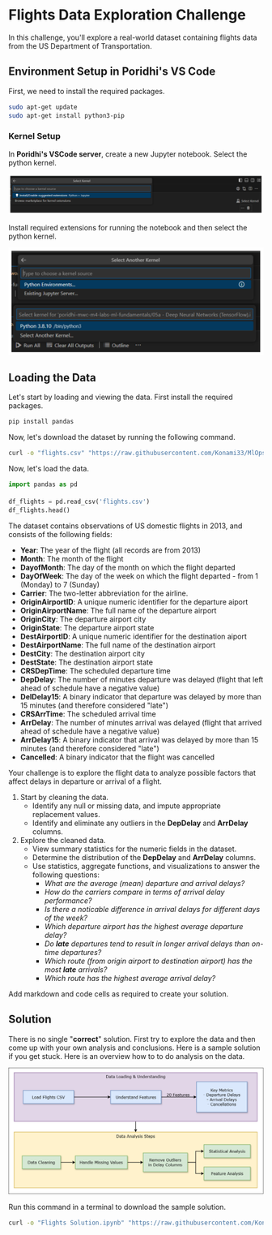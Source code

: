 # Flights Data Exploration Challenge

In this challenge, you'll explore a real-world dataset containing flights data from the US Department of Transportation.

## Environment Setup in Poridhi's VS Code

First, we need to install the required packages.

```bash
sudo apt-get update
sudo apt-get install python3-pip
```

### Kernel Setup

In **Poridhi's VSCode server**, create a new Jupyter notebook. Select the python kernel.

![!\[alt text\](lab-5a-final.drawio.svg)](https://github.com/poridhiEng/poridhi-labs/raw/main/Poridhi%20Labs/MLOps%20Lab/ML-Fundamentals/05a%20-%20Deep%20Neural%20Networks%20(TensorFlow)/images/image-13.png)

Install required extensions for running the notebook and then select the python kernel.

![!\[alt text\](lab-5a-final.drawio.svg)](https://github.com/poridhiEng/poridhi-labs/raw/main/Poridhi%20Labs/MLOps%20Lab/ML-Fundamentals/05a%20-%20Deep%20Neural%20Networks%20(TensorFlow)/images/image-12.png)

## Loading the Data

Let's start by loading and viewing the data. First install the required packages.

```bash
pip install pandas
```

Now, let's download the dataset by running the following command.

```bash
curl -o "flights.csv" "https://raw.githubusercontent.com/Konami33/MlOps-Dataset/refs/heads/main/Challenges_Data/flights.csv"
```

Now, let's load the data.


```python
import pandas as pd

df_flights = pd.read_csv('flights.csv')
df_flights.head()
```

The dataset contains observations of US domestic flights in 2013, and consists of the following fields:

- **Year**: The year of the flight (all records are from 2013)
- **Month**: The month of the flight
- **DayofMonth**: The day of the month on which the flight departed
- **DayOfWeek**: The day of the week on which the flight departed - from 1 (Monday) to 7 (Sunday)
- **Carrier**: The two-letter abbreviation for the airline.
- **OriginAirportID**: A unique numeric identifier for the departure aiport
- **OriginAirportName**: The full name of the departure airport
- **OriginCity**: The departure airport city
- **OriginState**: The departure airport state
- **DestAirportID**: A unique numeric identifier for the destination aiport
- **DestAirportName**: The full name of the destination airport
- **DestCity**: The destination airport city
- **DestState**: The destination airport state
- **CRSDepTime**: The scheduled departure time
- **DepDelay**: The number of minutes departure was delayed (flight that left ahead of schedule have a negative value)
- **DelDelay15**: A binary indicator that departure was delayed by more than 15 minutes (and therefore considered "late")
- **CRSArrTime**: The scheduled arrival time
- **ArrDelay**: The number of minutes arrival was delayed (flight that arrived ahead of schedule have a negative value)
- **ArrDelay15**: A binary indicator that arrival was delayed by more than 15 minutes (and therefore considered "late")
- **Cancelled**: A binary indicator that the flight was cancelled

Your challenge is to explore the flight data to analyze possible factors that affect delays in departure or arrival of a flight.

1. Start by cleaning the data.
    - Identify any null or missing data, and impute appropriate replacement values.
    - Identify and eliminate any outliers in the **DepDelay** and **ArrDelay** columns.
2. Explore the cleaned data.
    - View summary statistics for the numeric fields in the dataset.
    - Determine the distribution of the **DepDelay** and **ArrDelay** columns.
    - Use statistics, aggregate functions, and visualizations to answer the following questions:
        - *What are the average (mean) departure and arrival delays?*
        - *How do the carriers compare in terms of arrival delay performance?*
        - *Is there a noticable difference in arrival delays for different days of the week?*
        - *Which departure airport has the highest average departure delay?*
        - *Do **late** departures tend to result in longer arrival delays than on-time departures?*
        - *Which route (from origin airport to destination airport) has the most **late** arrivals?*
        - *Which route has the highest average arrival delay?*
        
Add markdown and code cells as required to create your solution.

## Solution

There is no single "**correct**" solution. First try to explore the data and then come up with your own analysis and conclusions. Here is a sample solution if you get stuck. Here is an overview how to to do analysis on the data.

![alt text](image.png)

Run this command in a terminal to download the sample solution.

```sh
curl -o "Flights Solution.ipynb" "https://raw.githubusercontent.com/Konami33/MlOps-Dataset/main/Challenges_Soln/01%20-%20Flights%20Solution.ipynb"
```




